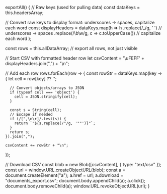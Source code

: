 exportAll() {
  // Raw keys (used for pulling data)
  const dataKeys = this.headersArray;

  // Convert raw keys to display format: underscores → spaces, capitalize each word
  const displayHeaders = dataKeys.map(h =>
    h
      .replace(/_/g, ' ')                      // underscores → spaces
      .replace(/\b\w/g, c => c.toUpperCase())   // capitalize each word
  );

  const rows = this.allDataArray; // export all rows, not just visible

  // Start CSV with formatted header row
  let csvContent = '\uFEFF' + displayHeaders.join(",") + "\n";

  // Add each row
  rows.forEach(row => {
    const rowStr = dataKeys.map(key => {
      let cell = row[key] ?? '';

      // Convert objects/arrays to JSON
      if (typeof cell === 'object') {
        cell = JSON.stringify(cell);
      }

      const s = String(cell);
      // Escape if needed
      if (/[",\n\r]/.test(s)) {
        return `"${s.replace(/"/g, '""')}"`;
      }
      return s;
    }).join(",");

    csvContent += rowStr + "\n";
  });

  // Download CSV
  const blob = new Blob([csvContent], { type: "text/csv" });
  const url = window.URL.createObjectURL(blob);
  const a = document.createElement("a");
  a.href = url;
  a.download = "documents_export.csv";
  document.body.appendChild(a);
  a.click();
  document.body.removeChild(a);
  window.URL.revokeObjectURL(url);
}
